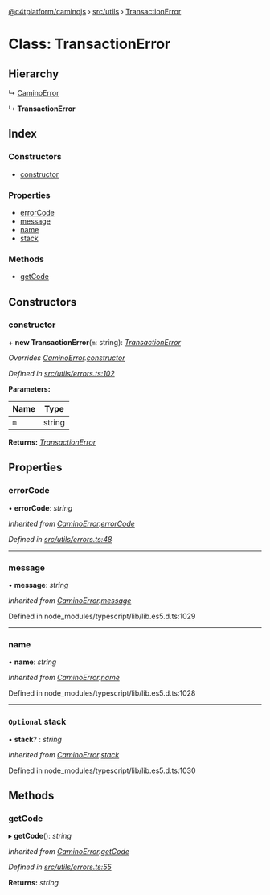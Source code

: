 [@c4tplatform/caminojs](../api.md) › [src/utils](../modules/src_utils.md) › [TransactionError](src_utils.transactionerror.md)

# Class: TransactionError

## Hierarchy

  ↳ [CaminoError](src_utils.caminoerror.md)

  ↳ **TransactionError**

## Index

### Constructors

* [constructor](src_utils.transactionerror.md#constructor)

### Properties

* [errorCode](src_utils.transactionerror.md#errorcode)
* [message](src_utils.transactionerror.md#message)
* [name](src_utils.transactionerror.md#name)
* [stack](src_utils.transactionerror.md#optional-stack)

### Methods

* [getCode](src_utils.transactionerror.md#getcode)

## Constructors

###  constructor

\+ **new TransactionError**(`m`: string): *[TransactionError](src_utils.transactionerror.md)*

*Overrides [CaminoError](src_utils.caminoerror.md).[constructor](src_utils.caminoerror.md#constructor)*

*Defined in [src/utils/errors.ts:102](https://github.com/chain4travel/caminojs/blob/ac57b5af/src/utils/errors.ts#L102)*

**Parameters:**

Name | Type |
------ | ------ |
`m` | string |

**Returns:** *[TransactionError](src_utils.transactionerror.md)*

## Properties

###  errorCode

• **errorCode**: *string*

*Inherited from [CaminoError](src_utils.caminoerror.md).[errorCode](src_utils.caminoerror.md#errorcode)*

*Defined in [src/utils/errors.ts:48](https://github.com/chain4travel/caminojs/blob/ac57b5af/src/utils/errors.ts#L48)*

___

###  message

• **message**: *string*

*Inherited from [CaminoError](src_utils.caminoerror.md).[message](src_utils.caminoerror.md#message)*

Defined in node_modules/typescript/lib/lib.es5.d.ts:1029

___

###  name

• **name**: *string*

*Inherited from [CaminoError](src_utils.caminoerror.md).[name](src_utils.caminoerror.md#name)*

Defined in node_modules/typescript/lib/lib.es5.d.ts:1028

___

### `Optional` stack

• **stack**? : *string*

*Inherited from [CaminoError](src_utils.caminoerror.md).[stack](src_utils.caminoerror.md#optional-stack)*

Defined in node_modules/typescript/lib/lib.es5.d.ts:1030

## Methods

###  getCode

▸ **getCode**(): *string*

*Inherited from [CaminoError](src_utils.caminoerror.md).[getCode](src_utils.caminoerror.md#getcode)*

*Defined in [src/utils/errors.ts:55](https://github.com/chain4travel/caminojs/blob/ac57b5af/src/utils/errors.ts#L55)*

**Returns:** *string*
